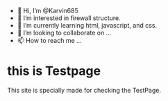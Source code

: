 - 👋 Hi, I’m @Karvin685
- 👀 I’m interested in firewall structure.
- 🌱 I’m currently learning html, javascript, and css.
- 💞️ I’m looking to collaborate on ...
- 📫 How to reach me ...

<!---
Karvin685/Karvin685 is a ✨ special ✨ repository because its `README.md` (this file) appears on your GitHub profile.
You can click the Preview link to take a look at your changes.
--->
<html>
<Head>
<title>TestPage</title>
</head>
<body>
<h1>this is Testpage</h1>
<p>This site is specially made for checking the TestPage.</p>
</body>
</html>
